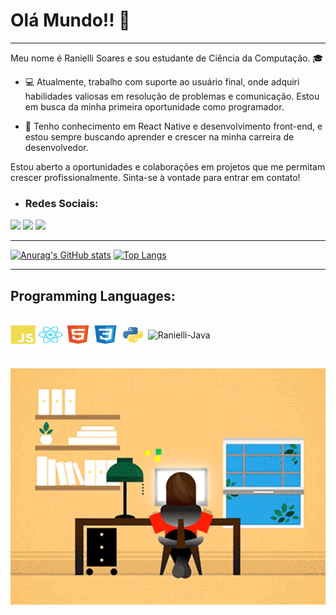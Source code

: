 
# Olá Mundo!! 👋

---

Meu nome é Ranielli Soares e sou estudante de Ciência da Computação. 🎓

- 💻 Atualmente, trabalho com suporte ao usuário final, onde adquiri habilidades valiosas em resolução de problemas e comunicação. Estou em busca da minha primeira oportunidade como programador. 

- 🚀 Tenho conhecimento em React Native e desenvolvimento front-end, e estou sempre buscando aprender e crescer na minha carreira de desenvolvedor. 

Estou aberto a oportunidades e colaborações em projetos que me permitam crescer profissionalmente. Sinta-se à vontade para entrar em contato!

* ### Redes Sociais:
<div> 
    <a href="https://instagram.com/Ranielle_soares" target="_blank"><img src="https://img.shields.io/badge/-Instagram-%23E4405F?style=for-the-badge&logo=instagram&logoColor=white" target="_blank"></a> 
  <a href = "mailto:ranielle.988@gmail.com"><img src="https://img.shields.io/badge/-Gmail-%23333?style=for-the-badge&logo=gmail&logoColor=white" target="_blank"></a>
  <a href="https://www.linkedin.com/in/ranielli-soares" target="_blank"><img src="https://img.shields.io/badge/-LinkedIn-%230077B5?style=for-the-badge&logo=linkedin&logoColor=white" target="_blank"></a> 
</div>

---

[![Anurag's GitHub stats](https://github-readme-stats.vercel.app/api?username=RanielliSoares&show_icons=true&theme=tokyonight)](https://github.com/RanielliSoares)
[![Top Langs](https://github-readme-stats.vercel.app/api/top-langs/?username=RanielliSoares&layout=donut&theme=tokyonight)](https://github.com/RanielliSoares)

---
## Programming Languages:
<div style="display: inline_block"><br>
  <img align="center" alt="Ranielli-Js" height="30" width="40" src="https://raw.githubusercontent.com/devicons/devicon/master/icons/javascript/javascript-plain.svg">
  <img align="center" alt="Ranielli-React" height="30" width="40" src="https://raw.githubusercontent.com/devicons/devicon/master/icons/react/react-original.svg">
  <img align="center" alt="Ranielli-HTML" height="30" width="40" src="https://raw.githubusercontent.com/devicons/devicon/master/icons/html5/html5-original.svg">
  <img align="center" alt="Ranielli-CSS" height="30" width="40" src="https://raw.githubusercontent.com/devicons/devicon/master/icons/css3/css3-original.svg">
  <img align="center" alt="Ranielli-Python" height="30" width="40" src="https://raw.githubusercontent.com/devicons/devicon/master/icons/python/python-original.svg">
  <img align="center" alt="Ranielli-Java" height="30" width="40" src="https://cdn.jsdelivr.net/gh/devicons/devicon@latest/icons/java/java-original.svg" />
            
</div>

#
 <div align="center">
<img src="/assets/gif/Gif.gif" width=600 >
 </div>
